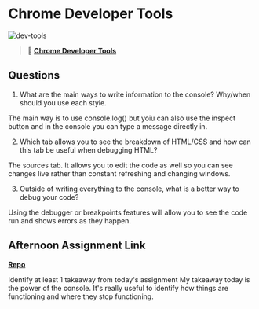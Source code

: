 # Chrome Developer Tools

![dev-tools](https://bcw.blob.core.windows.net/public/img/lesson-images/4571780153354770)

> **📖 [Chrome Developer Tools](https://codeworksacademy.com/fs-student-guide/resources/wk2/03-Chrome-Dev-Tools)**

## Questions

1. What are the main ways to write information to the console? Why/when should you use each style.

The main way is to use console.log() but yoiu can also use the inspect button and in the console you can type a message directly in.

2. Which tab allows you to see the breakdown of HTML/CSS and how can this tab be useful when debugging HTML?

The sources tab. It allows you to edit the code as well so you can see changes live rather than constant refreshing and changing windows.

3. Outside of writing everything to the console, what is a better way to debug your code?

Using the debugger or breakpoints features will allow you to see the code run and shows errors as they happen.

## Afternoon Assignment Link

**[Repo](https://github.com/Ethan-Johnson17/rps)**

Identify at least 1 takeaway from today's assignment
My takeaway today is the power of the console. It's really useful to identify how things are functioning and where they stop functioning.